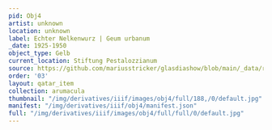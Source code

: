```yaml
---
pid: Obj4
artist: unknown
location: unknown
label: Echter Nelkenwurz | Geum urbanum
_date: 1925-1950
object_type: Gelb
current_location: Stiftung Pestalozzianum
source: https://github.com/mariusstricker/glasdiashow/blob/main/_data/raw_images/glasdia/obj4.jpg
order: '03'
layout: qatar_item
collection: arumacula
thumbnail: "/img/derivatives/iiif/images/obj4/full/188,/0/default.jpg"
manifest: "/img/derivatives/iiif/obj4/manifest.json"
full: "/img/derivatives/iiif/images/obj4/full/full/0/default.jpg"
---
```

